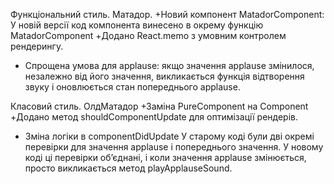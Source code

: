 Функціональний стиль. Матадор.
+Новий компонент MatadorComponent: У новій версії код компонента винесено в окрему функцію MatadorComponent
+Додано React.memo з умовним контролем рендерингу. 
+ Спрощена умова для applause: якщо значення applause змінилося, незалежно від його значення, викликається функція відтворення звуку і оновлюється стан попереднього applause.

Класовий стиль. ОлдМатадор
+Заміна PureComponent на Component
+Додано метод shouldComponentUpdate для оптимізації рендерів. 
+ Зміна логіки в componentDidUpdate
У старому коді були дві окремі перевірки для значення applause і попереднього значення. У новому коді ці перевірки об’єднані, і коли значення applause змінюється, просто викликається метод playApplauseSound.
